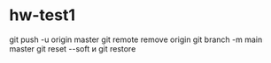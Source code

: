 # hw-test1
git push -u origin master
git remote remove origin
git branch -m main master
 git reset --soft и git restore